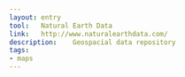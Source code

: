 ```yaml
---
layout: entry
tool:	Natural Earth Data
link:	http://www.naturalearthdata.com/
description:	Geospacial data repository
tags:
- maps	
---
```

